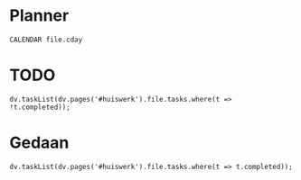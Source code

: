 # Planner
```dataview
CALENDAR file.cday
```

# TODO
```dataviewjs
dv.taskList(dv.pages('#huiswerk').file.tasks.where(t => !t.completed));
```

# Gedaan
```dataviewjs
dv.taskList(dv.pages('#huiswerk').file.tasks.where(t => t.completed));
```